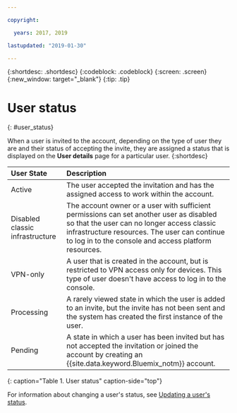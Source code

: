 ```yaml
---

copyright:

  years: 2017, 2019

lastupdated: "2019-01-30"

---
```


{:shortdesc: .shortdesc}
{:codeblock: .codeblock}
{:screen: .screen}
{:new_window: target="_blank"}
{:tip: .tip}


# User status
{: #user_status}

When a user is invited to the account, depending on the type of user they are and their status of accepting the invite, they are assigned a status that is displayed on the **User details** page for a particular user. 
{:shortdesc}

| User State | Description |
|:-----------|:------------|
| Active | The user accepted the invitation and has the assigned access to work within the account. | 
| Disabled classic infrastructure | The account owner or a user with sufficient permissions can set another user as disabled so that the user can no longer access classic infrastructure resources. The user can continue to log in to the console and access platform resources. |
| VPN-only | A user that is created in the account, but is restricted to VPN access only for devices. This type of user doesn't have access to log in to the console.| 
| Processing | A rarely viewed state in which the user is added to an invite, but the invite has not been sent and the system has created the first instance of the user. |
| Pending | A state in which a user has been invited but has not accepted the invitation or joined the account by creating an {{site.data.keyword.Bluemix_notm}} account. |
{: caption="Table 1. User status" caption-side="top"} 

For information about changing a user's status, see [Updating a user's status](/docs/iam?topic=iam-status#status).

